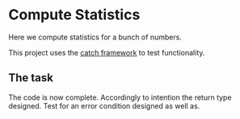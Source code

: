 # Compute Statistics

Here we compute statistics for a bunch of numbers.

This project uses the
[catch framework](https://github.com/catchorg/Catch2/blob/master/docs/tutorial.md#top)
to test functionality.

## The task

The code is now complete.
Accordingly to intention the return type designed.
Test for an error condition designed as well as.
